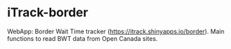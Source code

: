 # iTrack-border
WebApp: Border Wait Time tracker (https://itrack.shinyapps.io/border). Main functions to read BWT data from Open Canada sites.
